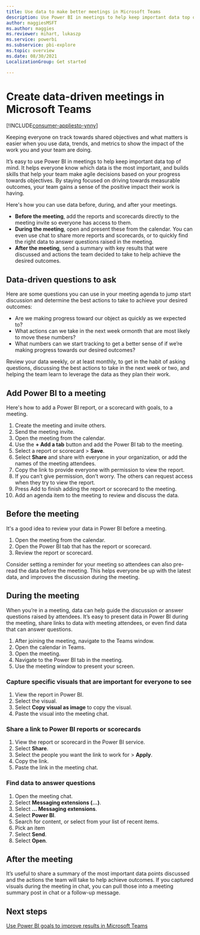 ```yaml
---
title: Use data to make better meetings in Microsoft Teams
description: Use Power BI in meetings to help keep important data top of mind.
author: maggiesMSFT
ms.author: maggies
ms.reviewer: mihart, lukaszp
ms.service: powerbi
ms.subservice: pbi-explore
ms.topic: overview
ms.date: 08/30/2021
LocalizationGroup: Get started

---
```


# Create data-driven meetings in Microsoft Teams

[!INCLUDE[consumer-appliesto-ynny](../includes/consumer-appliesto-ynny.md)]

Keeping everyone on track towards shared objectives and what matters is easier when you use data, trends, and metrics to show the impact of the work you and your team are doing.

It’s easy to use Power BI in meetings to help keep important data top of mind. It helps everyone know which data is the most important, and builds skills that help your team make agile decisions based on your progress towards objectives. By staying focused on driving towards measurable outcomes, your team gains a sense of the positive impact their work is having.

Here's how you can use data before, during, and after your meetings.

- **Before the meeting**, add the reports and scorecards directly to the meeting invite so everyone has access to them. 
- **During the meeting**, open and present these from the calendar. You can even use chat to share more reports and scorecards, or to quickly find the right data to answer questions raised in the meeting. 
- **After the meeting**, send a summary with key results that were discussed and actions the team decided to take to help achieve the desired outcomes.

## Data-driven questions to ask

Here are some questions you can use in your meeting agenda to jump start discussion and determine the best actions to take to achieve your desired outcomes:

- Are we making progress toward our object as quickly as we expected to?
- What actions can we take in the next week ormonth that are most likely to move these numbers?
- What numbers can we start tracking to get a better sense of if we’re making progress towards our desired outcomes?

Review your data weekly, or at least monthly, to get in the habit of asking questions, discussing the best actions to take in the next week or two, and helping the team learn to leverage the data as they plan their work.

## Add Power BI to a meeting

Here's how to add a Power BI report, or a scorecard with goals, to a meeting.

1. Create the meeting and invite others.
2. Send the meeting invite.
3. Open the meeting from the calendar.
4. Use the **+ Add a tab** button and add the Power BI tab to the meeting.
5. Select a report or scorecard > **Save**.
6. Select **Share** and share with everyone in your organization, or add the names of the meeting attendees.
1. Copy the link to provide everyone with permission to view the report.
1. If you can’t give permission, don’t worry. The others can request access when they try to view the report.
1. Press Add to finish adding the report or scorecard to the meeting.
1. Add an agenda item to the meeting to review and discuss the data.

## Before the meeting

It's a good idea to review your data in Power BI before a meeting.

1. Open the meeting from the calendar.
2. Open the Power BI tab that has the report or scorecard.
3. Review the report or scorecard.

Consider setting a reminder for your meeting so attendees can also pre-read the data before the meeting. This helps everyone be up with the latest data, and improves the discussion during the meeting.

## During the meeting

When you’re in a meeting, data can help guide the discussion or answer questions raised by attendees. It’s easy to present data in Power BI during the meeting, share links to data with meeting attendees, or even find data that can answer questions.

1. After joining the meeting, navigate to the Teams window.
2. Open the calendar in Teams.
3. Open the meeting.
4. Navigate to the Power BI tab in the meeting.
5. Use the meeting window to present your screen.

### Capture specific visuals that are important for everyone to see

1. View the report in Power BI.
2. Select the visual.
3. Select **Copy visual as image** to copy the visual.
4. Paste the visual into the meeting chat.

### Share a link to Power BI reports or scorecards

1. View the report or scorecard in the Power BI service.
1. Select **Share**.
1. Select the people you want the link to work for > **Apply**.
1. Copy the link.
1. Paste the link in the meeting chat.

### Find data to answer questions

1. Open the meeting chat.
2. Select **Messaging extensions (...)**.
3. Select **... Messaging extensions**.
4. Select **Power BI**.
5. Search for content, or select from your list of recent items.
6. Pick an item
7. Select **Send**.
1. Select **Open**.

## After the meeting

It’s useful to share a summary of the most important data points discussed and the actions the team will take to help achieve outcomes. If you captured visuals during the meeting in chat, you can pull those into a meeting summary post in chat or a follow-up message.

## Next steps

[Use Power BI goals to improve results in Microsoft Teams](business-user-teams-goals.md)